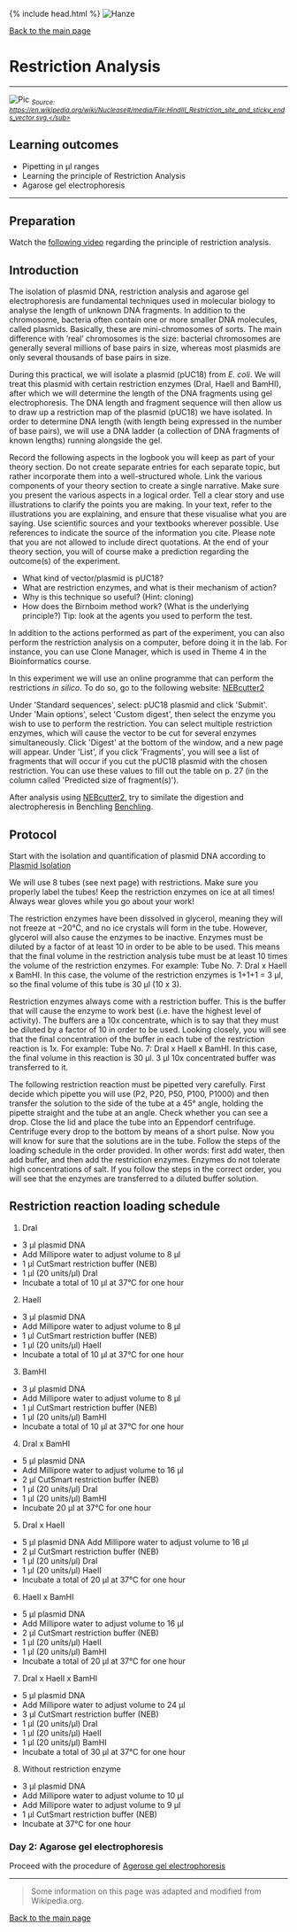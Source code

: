 {% include head.html %}
![Hanze](../hanze/hanze.png)

[Back to the main page](../index.md)

# Restriction Analysis

---

![Pic](./pics/impression.png)
*<sub>Source: https://en.wikipedia.org/wiki/Nuclease#/media/File:HindIII_Restriction_site_and_sticky_ends_vector.svg.</sub>*

## Learning outcomes
- Pipetting in μl ranges
- Learning the principle of Restriction Analysis
- Agarose gel electrophoresis

---
## Preparation
Watch the [following video](https://www.youtube.com/watch?v=U2cKywEn6KY) regarding the principle of restriction analysis.

## Introduction
The isolation of plasmid DNA, restriction analysis and agarose gel electrophoresis are fundamental techniques used in molecular biology to analyse the length of unknown DNA fragments. In addition to the chromosome, bacteria often contain one or more smaller DNA molecules, called plasmids. Basically, these are mini-chromosomes of sorts. The main difference with ‘real’ chromosomes is the size: bacterial chromosomes are generally several millions of base pairs in size, whereas most plasmids are only several thousands of base pairs in size.

During this practical, we will isolate a plasmid (pUC18) from *E. coli*. We will treat this plasmid with certain restriction enzymes (DraI, HaeII and BamHI), after which we will determine the length of the DNA fragments using gel electrophoresis. The DNA length and fragment sequence will then allow us to draw up a restriction map of the plasmid (pUC18) we have isolated. In order to determine DNA length (with length being expressed in the number of base pairs), we will use a DNA ladder (a collection of DNA fragments of known lengths) running alongside the gel.

Record the following aspects in the logbook you will keep as part of your theory section. Do not create separate entries for each separate topic, but rather incorporate them into a well-structured whole. Link the various components of your theory section to create a single narrative. Make sure you present the various aspects in a logical order. Tell a clear story and use illustrations to clarify the points you are making. In your text, refer to the illustrations you are explaining, and ensure that these visualise what you are saying. Use scientific sources and your textbooks wherever possible. Use references to indicate the source of the information you cite. Please note that you are not allowed to include direct quotations. At the end of your theory section, you will of course make a prediction regarding the outcome(s) of the experiment.

-	What kind of vector/plasmid is pUC18?
-	What are restriction enzymes, and what is their mechanism of action?
-	Why is this technique so useful? (Hint: cloning)
-	How does the Birnboim method work? (What is the underlying principle?) Tip: look at the agents you used to perform the test.

In addition to the actions performed as part of the experiment, you can also perform the restriction analysis on a computer, before doing it in the lab. For instance, you can use Clone Manager, which is used in Theme 4 in the Bioinformatics course.

In this experiment we will use an online programme that can perform the restrictions *in silico*. To do so, go to the following website: [NEBcutter2](http://nc2.neb.com/NEBcutter2/)

Under 'Standard sequences', select: pUC18 plasmid and click 'Submit'. Under 'Main options', select 'Custom digest', then select the enzyme you wish to use to perform the restriction. You can select multiple restriction enzymes, which will cause the vector to be cut for several enzymes simultaneously. Click 'Digest' at the bottom of the window, and a new page will appear. Under 'List', if you click 'Fragments', you will see a list of fragments that will occur if you cut the pUC18 plasmid with the chosen restriction. You can use these values to fill out the table on p. 27 (in the column called 'Predicted size of fragment(s)').

After analysis using [NEBcutter2](http://nc2.neb.com/NEBcutter2/), try to similate the digestion and alectropheresis in Benchling [Benchling](https://www.benchling.com/).


## Protocol

Start with the isolation and quantification of plasmid DNA according to [Plasmid Isolation](../nucleic_acid_isolation/nucleic_acid_isolation.md)

We will use 8 tubes (see next page) with restrictions. Make sure you properly label the tubes! Keep the restriction enzymes on ice at all times! Always wear gloves while you go about your work!



The restriction enzymes have been dissolved in glycerol, meaning they will not freeze at −20°C, and no ice crystals will form in the tube. However, glycerol will also cause the enzymes to be inactive. Enzymes must be diluted by a factor of at least 10 in order to be able to be used. This means that the final volume in the restriction analysis tube must be at least 10 times the volume of the restriction enzymes. For example: Tube No. 7: DraI x HaeII x BamHI. In this case, the volume of the restriction enzymes is 1+1+1 = 3 µl, so the final volume of this tube is 30 µl (10 x 3).

Restriction enzymes always come with a restriction buffer. This is the buffer that will cause the enzyme to work best (i.e. have the highest level of activity). The buffers are a 10x concentrate, which is to say that they must be diluted by a factor of 10 in order to be used. Looking closely, you will see that the final concentration of the buffer in each tube of the restriction reaction is 1x. For example: Tube No. 7: DraI x HaeII x BamHI. In this case, the final volume in this reaction is 30 µl. 3 µl 10x concentrated buffer was transferred to it.

The following restriction reaction must be pipetted very carefully. First decide which pipette you will use (P2, P20, P50, P100, P1000) and then transfer the solution to the side of the tube at a 45° angle, holding the pipette straight and the tube at an angle. Check whether you can see a drop. Close the lid and place the tube into an Eppendorf centrifuge. Centrifuge every drop to the bottom by means of a short pulse. Now you will know for sure that the solutions are in the tube. Follow the steps of the loading schedule in the order provided. In other words: first add water, then add buffer, and then add the restriction enzymes. Enzymes do not tolerate high concentrations of salt. If you follow the steps in the correct order, you will see that the enzymes are transferred to a diluted buffer solution.

## Restriction reaction loading schedule

1.	DraI
- 3 µl plasmid DNA
- Add Millipore water to adjust volume to 8 µl 
- 1 µl CutSmart restriction buffer (NEB) 
- 1 µl (20 units/µl) DraI
- Incubate a total of 10 µl at 37°C for one hour

2.	HaeII
- 3 µl plasmid DNA
- Add Millipore water to adjust volume to 8 µl 
- 1 µl CutSmart restriction buffer (NEB) 
- 1 µl (20 units/µl) HaeII
- Incubate a total of 10 µl at 37°C for one hour

3.	BamHI
- 3 µl plasmid DNA
- Add Millipore water to adjust volume to 8 µl 
- 1 µl CutSmart restriction buffer (NEB) 
- 1 µl (20 units/µl) BamHI
- Incubate a total of 10 µl at 37°C for one hour

4.	DraI x BamHI
- 5 µl plasmid DNA
- Add Millipore water to adjust volume to 16 µl 
- 2 µl CutSmart restriction buffer (NEB) 
- 1 µl (20 units/µl) DraI
- 1 µl (20 units/µl) BamHI 
- Incubate 20 µl at 37°C for one hour

5.	DraI x HaeII
- 5 µl plasmid DNA
Add Millipore water to adjust volume to 16 µl 
- 2 µl CutSmart restriction buffer (NEB) 
- 1 µl (20 units/µl) DraI
- 1 µl (20 units/µl) HaeII 
- Incubate a total of 20 µl at 37°C for one hour


6.	HaeII x BamHI
- 5 µl plasmid DNA
- Add Millipore water to adjust volume to 16 µl 
- 2 µl CutSmart restriction buffer (NEB) 
- 1 µl (20 units/µl) HaeII
- 1 µl (20 units/µl) BamHI 
- Incubate a total of 20 µl at 37°C for one hour

7.	DraI x HaeII x BamHI
- 5 µl plasmid DNA
- Add Millipore water to adjust volume to 24 µl 
- 3 µl CutSmart restriction buffer (NEB) 
- 1 µl (20 units/µl) DraI
- 1 µl (20 units/µl) HaeII
- 1 µl (20 units/µl) BamHI 
- Incubate a total of 30 µl at 37°C for one hour

8.	Without restriction enzyme
- 3 µl plasmid DNA
- Add Millipore water to adjust volume to 10 µl
- Add Millipore water to adjust volume to 9 µl 
- 1 µl CutSmart restriction buffer (NEB) 
- Incubate at 37°C for one hour


### Day 2: Agarose gel electrophoresis

Proceed with the procedure of [Agerose gel electrophoresis](../agerose_gel_electrophoresis/agerose_gel_electropheresis.md)


--- 

>Some  information on this page was adapted and modified from Wikipedia.org.

[Back to the main page](../index.md)

